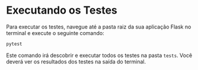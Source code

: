 # Executando os Testes

Para executar os testes, navegue até a pasta raiz da sua aplicação Flask no terminal e execute o seguinte comando:

```bash
pytest
```

Este comando irá descobrir e executar todos os testes na pasta `tests`. Você deverá ver os resultados dos testes na saída do terminal.

#
